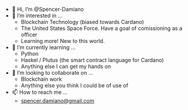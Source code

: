<!---
Spencer-Damiano/Spencer-Damiano is a ✨ special ✨ repository because its `README.md` (this file) appears on your GitHub profile.
You can click the Preview link to take a look at your changes.
Created - 2022/06/15
Updated - 2022/06/15
--->

- 👋 Hi, I’m @Spencer-Damiano
- 👀 I’m interested in ...
    - Blockchain Technology (biased towards Cardano)
    - The United States Space Force. Have a goal of comissioning as a officer
    - Learning more! New to this world.
- 🌱 I’m currently learning ...
    - Python
    - Haskel / Plutus (the smart contract language for Cardano)
    - Anything else I can get my hands on
- 💞️ I’m looking to collaborate on ...
    - Blockchain work
    - Anything else you think I could be of use of
- 📫 How to reach me ...
    - spencer.damiano@gmail.com


